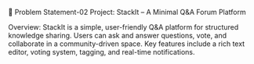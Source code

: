 📌 Problem Statement-02
Project: StackIt – A Minimal Q&A Forum Platform

Overview: StackIt is a simple, user-friendly Q&A platform for structured knowledge sharing. Users can ask and answer questions, vote, and collaborate in a community-driven space. Key features include a rich text editor, voting system, tagging, and real-time notifications.
